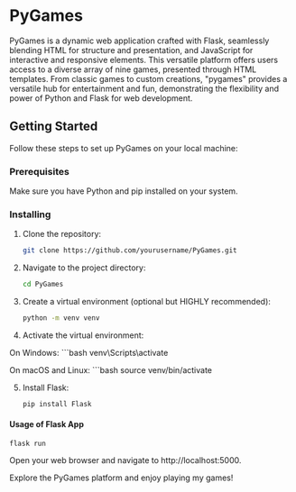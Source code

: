 # PyGames

PyGames is a dynamic web application crafted with Flask, seamlessly blending HTML for structure and presentation, and JavaScript for interactive and responsive elements. This versatile platform offers users access to a diverse array of nine games, presented through HTML templates. From classic games to custom creations, "pygames" provides a versatile hub for entertainment and fun, demonstrating the flexibility and power of Python and Flask for web development.

## Getting Started

Follow these steps to set up PyGames on your local machine:

### Prerequisites

Make sure you have Python and pip installed on your system.

### Installing

1. Clone the repository:

   ```bash
   git clone https://github.com/yourusername/PyGames.git

2. Navigate to the project directory:

    ```bash
    cd PyGames

3. Create a virtual environment (optional but HIGHLY recommended):

    ```bash
    python -m venv venv

4. Activate the virtual environment:

On Windows:
    ```bash
    venv\Scripts\activate

On macOS and Linux:
    ```bash
    source venv/bin/activate

5. Install Flask:

    ```bash
    pip install Flask

#### Usage of Flask App
    
    flask run

Open your web browser and navigate to http://localhost:5000.

Explore the PyGames platform and enjoy playing my games!